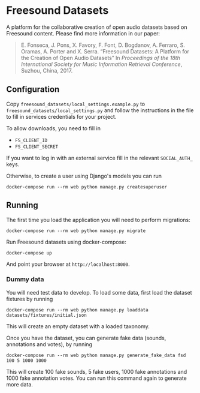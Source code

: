 # Freesound Datasets

A platform for the collaborative creation of open audio datasets based on Freesound content. Please find more information in our paper:

>  E. Fonseca, J. Pons, X. Favory, F. Font, D. Bogdanov, A. Ferraro, S. Oramas, A. Porter and X. Serra. “Freesound Datasets: A Platform for the Creation of Open Audio Datasets” In *Proceedings of the 18th International Society for Music Information Retrieval Conference*, Suzhou, China, 2017.


## Configuration

Copy `freesound_datasets/local_settings.example.py` to `freesound_datasets/local_settings.py`
and follow the instructions in the file to fill in services credentials for your project.

To allow downloads, you need to fill in

 * `FS_CLIENT_ID`
 * `FS_CLIENT_SECRET`

If you want to log in with an external service fill in the relevant `SOCIAL_AUTH_` keys.

Otherwise, to create a user using Django's models you can run

    docker-compose run --rm web python manage.py createsuperuser

## Running

The first time you load the application you will need to perform migrations:

    docker-compose run --rm web python manage.py migrate

Run Freesound datasets using docker-compose:

    docker-compose up

And point your browser at `http://localhost:8000`.

### Dummy data

You will need test data to develop.
To load some data, first load the dataset fixtures by running

    docker-compose run --rm web python manage.py loaddata datasets/fixtures/initial.json

This will create an empty dataset with a loaded taxonomy.

Once you have the dataset, you can generate fake data (sounds, annotations and votes),
by running

    docker-compose run --rm web python manage.py generate_fake_data fsd 100 5 1000 1000

This will create 100 fake sounds, 5 fake users, 1000 fake annotations and 1000 fake annotation votes.
You can run this command again to generate more data.


